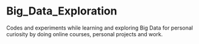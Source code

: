 # Big_Data_Exploration
Codes and experiments while learning and exploring Big Data for personal curiosity by doing online courses, personal projects and work.

